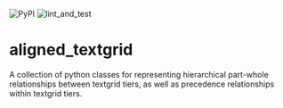 ![PyPI](https://img.shields.io/pypi/v/aligned_textgrid)
![lint_and_test](https://github.com/Forced-Alignment-and-Vowel-Extraction/alignedTextGrid/actions/workflows/test_and_run.yml/badge.svg)
# aligned_textgrid

A collection of python classes for representing hierarchical part-whole relationships between textgrid tiers, as well as precedence relationships within textgrid tiers.